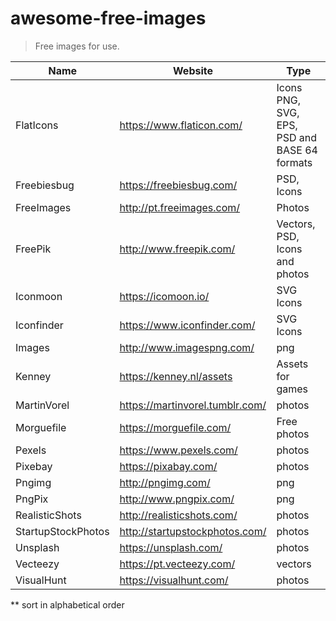 # awesome-free-images
> Free images for use.

Name | Website | Type
------------ | ------- | --------
FlatIcons | https://www.flaticon.com/ | Icons PNG, SVG, EPS, PSD and BASE 64 formats
Freebiesbug | https://freebiesbug.com/ | PSD, Icons
FreeImages | http://pt.freeimages.com/ | Photos
FreePik | http://www.freepik.com/ | Vectors, PSD, Icons and photos
Iconmoon | https://icomoon.io/ | SVG Icons
Iconfinder | https://www.iconfinder.com/ | SVG Icons
Images | http://www.imagespng.com/ | png
Kenney | https://kenney.nl/assets | Assets for games
MartinVorel | https://martinvorel.tumblr.com/ | photos 
Morguefile | https://morguefile.com/ | Free photos
Pexels | https://www.pexels.com/ | photos
Pixebay | https://pixabay.com/ | photos
Pngimg | http://pngimg.com/ | png
PngPix | http://www.pngpix.com/ | png
RealisticShots | http://realisticshots.com/ | photos
StartupStockPhotos | http://startupstockphotos.com/ | photos
Unsplash | https://unsplash.com/ | photos
Vecteezy | https://pt.vecteezy.com/ | vectors
VisualHunt | https://visualhunt.com/ | photos

** sort in alphabetical order
